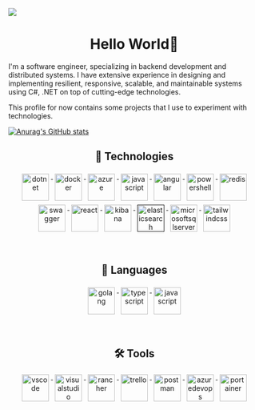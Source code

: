 ![](assets/header.jpg)

<h1 align="center">Hello World👋</h1>

I'm a software engineer, specializing in backend development and distributed systems. I have extensive experience in designing and implementing resilient, responsive, scalable, and maintainable systems using C#, .NET on top of cutting-edge technologies. 

This profile for now contains some projects that I use to experiment with technologies.

[![Anurag's GitHub stats](https://github-readme-stats.vercel.app/api?username=GabrieleTronchin)](https://github.com/GabrieleTronchin/github-readme-stats)


<h2 align="center">🚀 Technologies </h2>

<p align="center">
    <a href="https://dotnet.microsoft.com/">
        <img src="https://cdn.jsdelivr.net/gh/devicons/devicon/icons/dotnetcore/dotnetcore-original.svg" width="54"
            height="54" alt="dotnet" style="vertical-align:top; margin:4px;">
    </a>
    <a href="https://hub.docker.com/">
        <img src="https://cdn.jsdelivr.net/gh/devicons/devicon/icons/docker/docker-original-wordmark.svg" width="54"
            height="54" alt="docker" style="vertical-align:top; margin:4px">
    </a>
    <a href="https://azure.microsoft.com">
        <img src="https://cdn.jsdelivr.net/gh/devicons/devicon/icons/azure/azure-original.svg" width="54" height="54"
            alt="azure" style="vertical-align:top; margin:4px">
    </a>
    <a href="https://www.rabbitmq.com/">
        <img src="https://www.vectorlogo.zone/logos/rabbitmq/rabbitmq-icon.svg" width="54" height="54" alt="javascript"
            style="vertical-align:top; margin:4px">
    </a>
    <a href="https://angular.io/">
        <img src="https://cdn.jsdelivr.net/gh/devicons/devicon/icons/angularjs/angularjs-original.svg" width="54"
            height="54" alt="angular" style="vertical-align:top; margin:4px">
    </a>
    <a href="https://github.com/PowerShell/PowerShell">
        <img src="https://cdn.jsdelivr.net/npm/devicon@2.16.0/icons/powershell/powershell-original.svg" width="54"
            height="54" alt="powershell" style="vertical-align:top; margin:4px">
    </a>
    <a href="https://redis.io/">
        <img src="https://cdn.jsdelivr.net/npm/devicon@2.16.0/icons/redis/redis-original.svg" width="54"
            height="54" alt="redis" style="vertical-align:top; margin:4px">
    </a>
    <a href="https://swagger.io/">
        <img src="https://cdn.jsdelivr.net/npm/devicon@2.16.0/icons/swagger/swagger-original.svg" width="54"
            height="54" alt="swagger" style="vertical-align:top; margin:4px">
    </a>
    <a href="https://www.elastic.co/">
        <img src="https://cdn.jsdelivr.net/npm/devicon@2.16.0/icons/react/react-original.svg" width="54"
            height="54" alt="react" style="vertical-align:top; margin:4px">
    </a>
    <a href="https://www.elastic.co/kibana">
        <img src="https://cdn.jsdelivr.net/npm/devicon@2.16.0/icons/kibana/kibana-original.svg" width="54"
            height="54" alt="kibana" style="vertical-align:top; margin:4px">
    </a>
    <a href="">
        <img src="https://cdn.jsdelivr.net/npm/devicon@2.16.0/icons/elasticsearch/elasticsearch-original.svg" width="54"
            height="54" alt="elasticsearch" style="vertical-align:top; margin:4px">
    </a>
    <a href="https://www.microsoft.com/en-us/sql-server/sql-server-downloads">
        <img src="https://cdn.jsdelivr.net/npm/devicon@2.16.0/icons/microsoftsqlserver/microsoftsqlserver-original.svg" width="54"
            height="54" alt="microsoftsqlserver" style="vertical-align:top; margin:4px">
    </a>
    <a href="https://tailwindcss.com/">
        <img src="https://cdn.jsdelivr.net/npm/devicon@2.16.0/icons/tailwindcss/tailwindcss-original.svg" width="54"
            height="54" alt="tailwindcss" style="vertical-align:top; margin:4px">
    </a>
    <link rel="stylesheet" type='text/css' href="https://cdn.jsdelivr.net/gh/devicons/devicon@latest/devicon.min.css" />
</p>

<br/>

<h2 align="center">🤖 Languages </h2>
<p align="center">
    <a href="https://learn.microsoft.com/en-us/dotnet/csharp/">
        <img src="https://cdn.jsdelivr.net/gh/devicons/devicon/icons/csharp/csharp-original.svg" alt="golang" width="54"
            height="54" style="vertical-align:top; margin:4px;">
    </a>
    <a href="https://www.typescriptlang.org/">
        <img src="https://cdn.jsdelivr.net/gh/devicons/devicon/icons/typescript/typescript-original.svg"
            alt="typescript" width="54" height="54" style="vertical-align:top; margin:4px;">
    </a>
    <a href="https://en.wikipedia.org/wiki/JavaScript">
        <img src="https://cdn.jsdelivr.net/npm/devicon@2.16.0/icons/javascript/javascript-original.svg"
            alt="javascript" width="54" height="54" style="vertical-align:top; margin:4px;">
    </a>
</p>

<br/>

<h2 align="center">🛠 Tools</h2>

<p align="center">
    <a href="https://code.visualstudio.com/">
        <img src="https://cdn.jsdelivr.net/npm/devicon@2.16.0/icons/vscode/vscode-original.svg" width="54"
            height="54" alt="vscode" style="vertical-align:top; margin:4px">
    </a>
    <a href="https://visualstudio.microsoft.com/">
        <img src="https://cdn.jsdelivr.net/npm/devicon@2.16.0/icons/visualstudio/visualstudio-original.svg" width="54"
            height="54" alt="visualstudio" style="vertical-align:top; margin:4px">
    </a>
    <a href="https://rancherdesktop.io/">
        <img src="https://cdn.jsdelivr.net/npm/devicon@2.16.0/icons/rancher/rancher-original.svg" width="54"
            height="54" alt="rancher" style="vertical-align:top; margin:4px">
    </a>
    <a href="https://trello.com/">
        <img src="https://cdn.jsdelivr.net/npm/devicon@2.16.0/icons/trello/trello-original.svg" width="54"
            height="54" alt="trello" style="vertical-align:top; margin:4px">
    </a>
    <a href="https://www.postman.com/">
        <img src="https://cdn.jsdelivr.net/npm/devicon@2.16.0/icons/postman/postman-original.svg" width="54"
            height="54" alt="postman" style="vertical-align:top; margin:4px">
    </a>
    <a href="https://azure.microsoft.com/en-us/products/devops">
        <img src="https://cdn.jsdelivr.net/npm/devicon@2.16.0/icons/azuredevops/azuredevops-original.svg" width="54"
            height="54" alt="azuredevops" style="vertical-align:top; margin:4px">
    </a>
    <a href="https://www.portainer.io/">
        <img src="https://cdn.jsdelivr.net/npm/devicon@2.16.0/icons/portainer/portainer-original.svg" width="54"
            height="54" alt="portainer" style="vertical-align:top; margin:4px">
    </a> 
    <link rel="stylesheet" type='text/css' href="https://cdn.jsdelivr.net/gh/devicons/devicon@latest/devicon.min.css" />
</p>

<br/>



